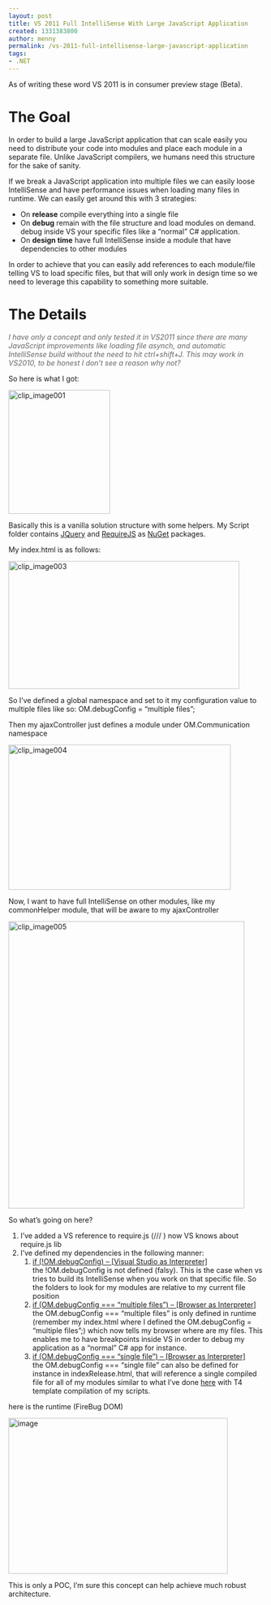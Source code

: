 ```yaml
---
layout: post
title: VS 2011 Full IntelliSense With Large JavaScript Application
created: 1331383800
author: menny
permalink: /vs-2011-full-intellisense-large-javascript-application
tags:
- .NET
---
```

<p>As of writing these word VS 2011 is in consumer preview stage (Beta).<br />
<h1>The Goal</h1>
<p>In order to build a large JavaScript application that can scale easily you need to distribute your code into modules and place each module in a separate file. Unlike JavaScript compilers, we humans need this structure for the sake of sanity. 
<p>If we break a JavaScript application into multiple files we can easily loose IntelliSense and have performance issues when loading many files in runtime. We can easily get around this with 3 strategies:
<ul>
<li>On <strong>release</strong> compile everything into a single file
<li>On <strong>debug</strong> remain with the file structure and load modules on demand. debug inside VS your specific files like a “normal” C# application.
<li>On <strong>design time</strong> have full IntelliSense inside a module that have dependencies to other modules</li>
</ul>
<p>In order to achieve that you can easily add references to each module/file telling VS to load specific files, but that will only work in design time so we need to leverage this capability to something more suitable.<br />
<h1>The Details</h1>
<p><em><font color="#666666">I have only a concept and only tested it in VS2011 since there are many JavaScript improvements like loading file asynch, and automatic IntelliSense build without the need to hit ctrl+shift+J. This may work in VS2010, to be honest I don’t see a reason why not?</font></em>
<p>So here is what I got:
<p><a href="http://www.onemenny.com/blog/wp-content/uploads/2012/03/clip_image001.png"><img style="background-image: none; border-right-width: 0px; padding-left: 0px; padding-right: 0px; display: inline; border-top-width: 0px; border-bottom-width: 0px; border-left-width: 0px; padding-top: 0px" title="clip_image001" border="0" alt="clip_image001" src="http://www.onemenny.com/blog/wp-content/uploads/2012/03/clip_image001_thumb.png" width="200" height="244"></a>
<p>Basically this is a vanilla solution structure with some helpers. My Script folder contains <a href="http://jquery.com/">JQuery</a> and <a href="http://requirejs.org/">RequireJS</a> as <a href="http://nuget.org/">NuGet</a> packages.
<p>My index.html is as follows:</p>
<p><a href="http://www.onemenny.com/blog/wp-content/uploads/2012/03/clip_image003.jpg"><img style="background-image: none; border-right-width: 0px; padding-left: 0px; padding-right: 0px; display: inline; border-top-width: 0px; border-bottom-width: 0px; border-left-width: 0px; padding-top: 0px" title="clip_image003" border="0" alt="clip_image003" src="http://www.onemenny.com/blog/wp-content/uploads/2012/03/clip_image003_thumb.jpg" width="455" height="252"></a>
<p>So I’ve defined a global namespace and set to it my configuration value to multiple files like so: OM.debugConfig = “multiple files”;
<p>Then my ajaxController just defines a module under OM.Communication namespace
<p><a href="http://www.onemenny.com/blog/wp-content/uploads/2012/03/clip_image004.png"><img style="background-image: none; border-right-width: 0px; padding-left: 0px; padding-right: 0px; display: inline; border-top-width: 0px; border-bottom-width: 0px; border-left-width: 0px; padding-top: 0px" title="clip_image004" border="0" alt="clip_image004" src="http://www.onemenny.com/blog/wp-content/uploads/2012/03/clip_image004_thumb.png" width="438" height="286"></a>
<p>Now, I want to have full IntelliSense on other modules, like my commonHelper module, that will be aware to my ajaxController
<p><a href="http://www.onemenny.com/blog/wp-content/uploads/2012/03/clip_image005.png"><img style="background-image: none; border-right-width: 0px; padding-left: 0px; padding-right: 0px; display: inline; border-top-width: 0px; border-bottom-width: 0px; border-left-width: 0px; padding-top: 0px" title="clip_image005" border="0" alt="clip_image005" src="http://www.onemenny.com/blog/wp-content/uploads/2012/03/clip_image005_thumb.png" width="465" height="566"></a>
<p>So what’s going on here?
<ol>
<li>I’ve added a VS reference to require.js (/// <reference path=”../../Scripts/require.js” />) now VS knows about require.js lib
<li>I’ve defined my dependencies in the following manner:
<ol>
<li><u>if (!OM.debugConfig) – [Visual Studio as Interpreter]<br /></u>the !OM.debugConfig is not defined (falsy). This is the case when vs tries to build its IntelliSense when you work on that specific file. So the folders to look for my modules are relative to my current file position
<li><u>if (OM.debugConfig === “multiple files”) – [Browser as Interpreter] </u><br />the OM.debugConfig === “multiple files” is only defined in runtime (remember my index.html where I defined the OM.debugConfig = “multiple files”;) which now tells my browser where are my files. This enables me to have breakpoints inside VS in order to debug my application as a “normal” C# app for instance.
<li><u>if (OM.debugConfig === “single file”) – [Browser as Interpreter] </u><br />the OM.debugConfig === “single file” can also be defined for instance in indexRelease.html, that will reference a single compiled file for all of my modules similar to what I’ve done <a href="http://www.onemenny.com/blog/the-best-javascript-ide/">here</a> with T4 template compilation of my scripts. </li>
</ol>
</li>
</ol>
<p>here is the runtime (FireBug DOM)</p>
<p><a href="http://www.onemenny.com/blog/wp-content/uploads/2012/03/image2.png"><img style="background-image: none; border-right-width: 0px; padding-left: 0px; padding-right: 0px; display: inline; border-top-width: 0px; border-bottom-width: 0px; border-left-width: 0px; padding-top: 0px" title="image" border="0" alt="image" src="http://www.onemenny.com/blog/wp-content/uploads/2012/03/image_thumb2.png" width="432" height="307"></a></p>
<p>This is only a POC, I’m sure this concept can help achieve much robust architecture.</p>
